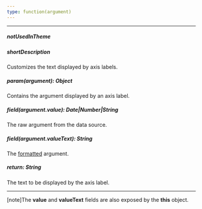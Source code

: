 ```yaml
---
type: function(argument)
---
```

---
##### notUsedInTheme

##### shortDescription
Customizes the text displayed by axis labels.

##### param(argument): Object
Contains the argument displayed by an axis label.

##### field(argument.value): Date|Number|String
The raw argument from the data source.

##### field(argument.valueText): String
The [formatted](/api-reference/20%20Data%20Visualization%20Widgets/dxChart/1%20Configuration/argumentAxis/label/format.md '/Documentation/ApiReference/Data_Visualization_Widgets/dxChart/Configuration/argumentAxis/label/#format') argument.

##### return: String
The text to be displayed by the axis label.

---
[note]The **value** and **valueText** fields are also exposed by the **this** object.